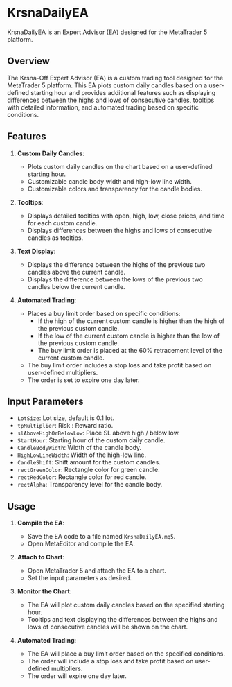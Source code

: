 # KrsnaDailyEA
KrsnaDailyEA is an Expert Advisor (EA) designed for the MetaTrader 5 platform.

## Overview
The Krsna-Off Expert Advisor (EA) is a custom trading tool designed for the MetaTrader 5 platform. This EA plots custom daily candles based on a user-defined starting hour and provides additional features such as displaying differences between the highs and lows of consecutive candles, tooltips with detailed information, and automated trading based on specific conditions.

## Features
1. **Custom Daily Candles**:
   - Plots custom daily candles on the chart based on a user-defined starting hour.
   - Customizable candle body width and high-low line width.
   - Customizable colors and transparency for the candle bodies.

2. **Tooltips**:
   - Displays detailed tooltips with open, high, low, close prices, and time for each custom candle.
   - Displays differences between the highs and lows of consecutive candles as tooltips.

3. **Text Display**:
   - Displays the difference between the highs of the previous two candles above the current candle.
   - Displays the difference between the lows of the previous two candles below the current candle.

4. **Automated Trading**:
   - Places a buy limit order based on specific conditions:
     - If the high of the current custom candle is higher than the high of the previous custom candle.
     - If the low of the current custom candle is higher than the low of the previous custom candle.
     - The buy limit order is placed at the 60% retracement level of the current custom candle.
   - The buy limit order includes a stop loss and take profit based on user-defined multipliers.
   - The order is set to expire one day later.

## Input Parameters
- `LotSize`: Lot size, default is 0.1 lot.
- `tpMultiplier`: Risk : Reward ratio.
- `slAboveHighOrBelowLow`: Place SL above high / below low.
- `StartHour`: Starting hour of the custom daily candle.
- `CandleBodyWidth`: Width of the candle body.
- `HighLowLineWidth`: Width of the high-low line.
- `CandleShift`: Shift amount for the custom candles.
- `rectGreenColor`: Rectangle color for green candle.
- `rectRedColor`: Rectangle color for red candle.
- `rectAlpha`: Transparency level for the candle body.

## Usage
1. **Compile the EA**:
   - Save the EA code to a file named `KrsnaDailyEA.mq5`.
   - Open MetaEditor and compile the EA.

2. **Attach to Chart**:
   - Open MetaTrader 5 and attach the EA to a chart.
   - Set the input parameters as desired.

3. **Monitor the Chart**:
   - The EA will plot custom daily candles based on the specified starting hour.
   - Tooltips and text displaying the differences between the highs and lows of consecutive candles will be shown on the chart.

4. **Automated Trading**:
   - The EA will place a buy limit order based on the specified conditions.
   - The order will include a stop loss and take profit based on user-defined multipliers.
   - The order will expire one day later.